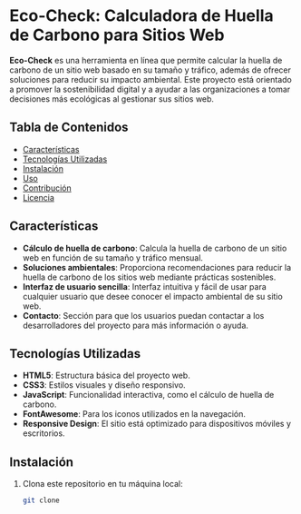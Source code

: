 # Eco-Check: Calculadora de Huella de Carbono para Sitios Web

**Eco-Check** es una herramienta en línea que permite calcular la huella de carbono de un sitio web basado en su tamaño y tráfico, además de ofrecer soluciones para reducir su impacto ambiental. Este proyecto está orientado a promover la sostenibilidad digital y a ayudar a las organizaciones a tomar decisiones más ecológicas al gestionar sus sitios web.

## Tabla de Contenidos

- [Características](#características)
- [Tecnologías Utilizadas](#tecnologías-utilizadas)
- [Instalación](#instalación)
- [Uso](#uso)
- [Contribución](#contribución)
- [Licencia](#licencia)

## Características

- **Cálculo de huella de carbono**: Calcula la huella de carbono de un sitio web en función de su tamaño y tráfico mensual.
- **Soluciones ambientales**: Proporciona recomendaciones para reducir la huella de carbono de los sitios web mediante prácticas sostenibles.
- **Interfaz de usuario sencilla**: Interfaz intuitiva y fácil de usar para cualquier usuario que desee conocer el impacto ambiental de su sitio web.
- **Contacto**: Sección para que los usuarios puedan contactar a los desarrolladores del proyecto para más información o ayuda.

## Tecnologías Utilizadas

- **HTML5**: Estructura básica del proyecto web.
- **CSS3**: Estilos visuales y diseño responsivo.
- **JavaScript**: Funcionalidad interactiva, como el cálculo de huella de carbono.
- **FontAwesome**: Para los iconos utilizados en la navegación.
- **Responsive Design**: El sitio está optimizado para dispositivos móviles y escritorios.

## Instalación

1. Clona este repositorio en tu máquina local:
   ```bash
   git clone 
